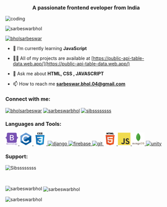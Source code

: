 <h3 align="center">A passionate frontend eveloper from India</h3>
<img align="righ" width="400"    src="https://i.pinimg.com/originals/16/fe/7e/16fe7e7fb6eebb3087b6dc418748ee56.gif" alt="coding">
<p align="left"> <img src="https://komarev.com/ghpvc/?username=sarbeswarbhol&label=Profile%20views&color=0e75b6&style=flat" alt="sarbeswarbhol" /> </p>

<p align="left"> <a href="https://twitter.com/bholsarbeswar" target="blank"><img src="https://img.shields.io/twitter/follow/bholsarbeswar?logo=twitter&style=for-the-badge" alt="bholsarbeswar" /></a> </p>

- 🌱 I’m currently learning **JavaScript**

- 👨‍💻 All of my projects are available at [https://public-api-table-data.web.app/](https://public-api-table-data.web.app/)

- 💬 Ask me about **HTML, CSS , JAVASCRIPT**

- 📫 How to reach me **sarbeswar.bhol.04@gmail.com**

<h3 align="left">Connect with me:</h3>
<p align="left">
<a href="https://twitter.com/bholsarbeswar" target="blank"><img align="center" src="https://raw.githubusercontent.com/rahuldkjain/github-profile-readme-generator/master/src/images/icons/Social/twitter.svg" alt="bholsarbeswar" height="30" width="40" /></a>
<a href="https://fb.com/sarbeswarbhol" target="blank"><img align="center" src="https://raw.githubusercontent.com/rahuldkjain/github-profile-readme-generator/master/src/images/icons/Social/facebook.svg" alt="sarbeswarbhol" height="30" width="40" /></a>
<a href="https://instagram.com/sibssssssss" target="blank"><img align="center" src="https://raw.githubusercontent.com/rahuldkjain/github-profile-readme-generator/master/src/images/icons/Social/instagram.svg" alt="sibssssssss" height="30" width="40" /></a>
</p>

<h3 align="left">Languages and Tools:</h3>
<p align="left"> <a href="https://getbootstrap.com" target="_blank" rel="noreferrer"> <img src="https://raw.githubusercontent.com/devicons/devicon/master/icons/bootstrap/bootstrap-plain-wordmark.svg" alt="bootstrap" width="40" height="40"/> </a> <a href="https://www.cprogramming.com/" target="_blank" rel="noreferrer"> <img src="https://raw.githubusercontent.com/devicons/devicon/master/icons/c/c-original.svg" alt="c" width="40" height="40"/> </a> <a href="https://www.w3schools.com/css/" target="_blank" rel="noreferrer"> <img src="https://raw.githubusercontent.com/devicons/devicon/master/icons/css3/css3-original-wordmark.svg" alt="css3" width="40" height="40"/> </a> <a href="https://www.djangoproject.com/" target="_blank" rel="noreferrer"> <img src="https://cdn.worldvectorlogo.com/logos/django.svg" alt="django" width="40" height="40"/> </a> <a href="https://firebase.google.com/" target="_blank" rel="noreferrer"> <img src="https://www.vectorlogo.zone/logos/firebase/firebase-icon.svg" alt="firebase" width="40" height="40"/> </a> <a href="https://git-scm.com/" target="_blank" rel="noreferrer"> <img src="https://www.vectorlogo.zone/logos/git-scm/git-scm-icon.svg" alt="git" width="40" height="40"/> </a> <a href="https://www.w3.org/html/" target="_blank" rel="noreferrer"> <img src="https://raw.githubusercontent.com/devicons/devicon/master/icons/html5/html5-original-wordmark.svg" alt="html5" width="40" height="40"/> </a> <a href="https://developer.mozilla.org/en-US/docs/Web/JavaScript" target="_blank" rel="noreferrer"> <img src="https://raw.githubusercontent.com/devicons/devicon/master/icons/javascript/javascript-original.svg" alt="javascript" width="40" height="40"/> </a> <a href="https://www.mongodb.com/" target="_blank" rel="noreferrer"> <img src="https://raw.githubusercontent.com/devicons/devicon/master/icons/mongodb/mongodb-original-wordmark.svg" alt="mongodb" width="40" height="40"/> </a> <a href="https://unity.com/" target="_blank" rel="noreferrer"> <img src="https://www.vectorlogo.zone/logos/unity3d/unity3d-icon.svg" alt="unity" width="40" height="40"/> </a> </p>

<h3 align="left">Support:</h3>
<p><a href="https://www.buymeacoffee.com/Sibssssssss"> <img align="left" src="https://cdn.buymeacoffee.com/buttons/v2/default-yellow.png" height="50" width="210" alt="Sibssssssss" /></a></p><br><br><br>

<p><img align="left" src="https://github-readme-stats.vercel.app/api/top-langs?username=sarbeswarbhol&show_icons=true&locale=en&layout=compact" alt="sarbeswarbhol" /></p>

<p>&nbsp;<img align="center" src="https://github-readme-stats.vercel.app/api?username=sarbeswarbhol&show_icons=true&locale=en" alt="sarbeswarbhol" /></p>

<p><img align="center" src="https://github-readme-streak-stats.herokuapp.com/?user=sarbeswarbhol&" alt="sarbeswarbhol" /></p>


